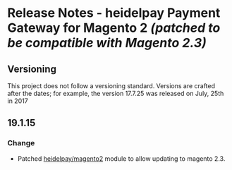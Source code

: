 # Release Notes - heidelpay Payment Gateway for Magento 2 _(patched to be compatible with Magento 2.3)_

## Versioning

This project does not follow a versioning standard. Versions are crafted after the dates; for example, the version 17.7.25 was released on July, 25th in 2017

## 19.1.15

### Change
*   Patched [heidelpay/magento2](https://github.com/heidelpay/magento2) module to allow updating to magento 2.3.